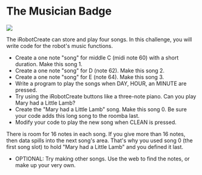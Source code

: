 # The Musician Badge
  
![](https://github.com/topherCantrell/robots-iRobotCreate/blob/master/challenges/Musician/art/smallMusicianBadge.jpg)

The iRobotCreate can store and play four songs. In this challenge, you will write code for
the robot's music functions.

  - Create a one note "song" for middle C (midi note 60) with a short duration. Make this song 1.
  - Create a one note "song" for D (note 62). Make this song 2.
  - Create a one note "song" for E (note 64). Make this song 3.
  - Write a program to play the songs when DAY, HOUR, an MINUTE are pressed.
  - Try using the iRobotCreate buttons like a three-note piano. Can you play Mary had a Little Lamb?
  - Create the "Mary had a Little Lamb" song. Make this song 0. Be sure your code adds this long
    song to the roomba last.
  - Modify your code to play the new song when CLEAN is pressed.
  
There is room for 16 notes in each song. If you give more than 16 notes, then data spills into the next song's area. That's why you used song 0 (the first song slot) to hold "Mary had a Little Lamb" and you
defined it last.

  - OPTIONAL: Try making other songs. Use the web to find the notes, or make up your very own.
